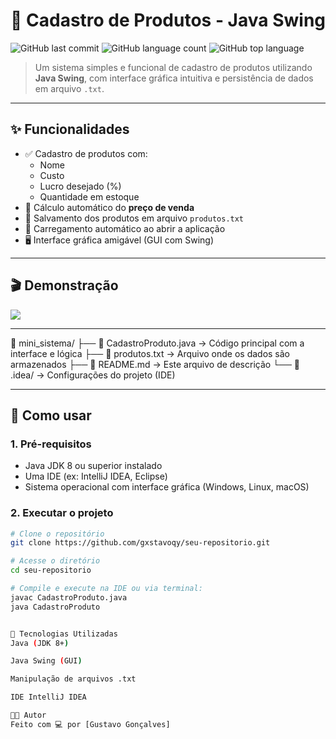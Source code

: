 # 🛒 Cadastro de Produtos - Java Swing

![GitHub last commit](https://img.shields.io/github/last-commit/gxstavoqy/mini_sistema)
![GitHub language count](https://img.shields.io/github/languages/count/gxstavoqy/mini_sistema)
![GitHub top language](https://img.shields.io/github/languages/top/gxstavoqy/mini_sistema)

> Um sistema simples e funcional de cadastro de produtos utilizando **Java Swing**, com interface gráfica intuitiva e persistência de dados em arquivo `.txt`.

---

## ✨ Funcionalidades

- ✅ Cadastro de produtos com:
  - Nome
  - Custo
  - Lucro desejado (%)
  - Quantidade em estoque
- 🧮 Cálculo automático do **preço de venda**
- 💾 Salvamento dos produtos em arquivo `produtos.txt`
- 📂 Carregamento automático ao abrir a aplicação
- 🖥️ Interface gráfica amigável (GUI com Swing)

---

## 🎬 Demonstração

![](https://github.com/user-attachments/assets/45aae667-ab34-460a-9104-26571296ffa7)

---

📁 mini_sistema/
├── 📄 CadastroProduto.java     -> Código principal com a interface e lógica
├── 📄 produtos.txt             -> Arquivo onde os dados são armazenados
├── 📄 README.md                -> Este arquivo de descrição
└── 📁 .idea/                   -> Configurações do projeto (IDE)

---
## 🚀 Como usar

### 1. Pré-requisitos

- Java JDK 8 ou superior instalado
- Uma IDE (ex: IntelliJ IDEA, Eclipse)
- Sistema operacional com interface gráfica (Windows, Linux, macOS)

### 2. Executar o projeto

```bash
# Clone o repositório
git clone https://github.com/gxstavoqy/seu-repositorio.git

# Acesse o diretório
cd seu-repositorio

# Compile e execute na IDE ou via terminal:
javac CadastroProduto.java
java CadastroProduto


📖 Tecnologias Utilizadas
Java (JDK 8+)

Java Swing (GUI)

Manipulação de arquivos .txt

IDE IntelliJ IDEA

🧑‍💻 Autor
Feito com 💻 por [Gustavo Gonçalves]


